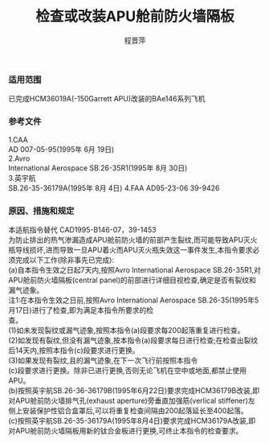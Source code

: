 ﻿---
amendno: 39-1525  
cadno: CAD1995-B146-07R1  
title: 检查或改装APU舱前防火墙隔板  
publishdate: 1995-12-06  
effdate: 1995-12-08  
acmodels: ["B146"]  
tags: []  
engs: []  
pns: []  
mfrs: ["Avro International Aerospace"]  
admins: 民航总局  
author: 程晋萍  
---
  
### 适用范围  
已完成HCM36019A(-150Garrett APU)改装的BAe146系列飞机  
  
<!--more-->  
### 参考文件  
  1.CAA  
AD 007-05-95(1995年 6月 19日)  
2.Avro  
 International Aerospace SB.26-35R1(1995年 8月 30日)  
3.英宇航  
SB.26-35-36179A(1995年 8月 4日)  4.FAA AD95-23-06 39-9426  
  
### 原因、措施和规定  

  本适航指令替代 CAD1995-B146-07，39-1453  
为防止排出的热气渗漏造成APU舱前防火墙的前部产生裂纹,而可能导致APU灭火瓶导线损坏,进而导致一旦APU着火而APU灭火瓶失效这一事件发生,本指令要求必须完成以下工作(除非事先已完成):  
(a)自本指令生效之日起7天内,按照Avro International Aerospace SB.26-35R1,对APU舱前防火墙隔板(central panel)的前部进行详细目视检查,确定是否有裂纹和漏气迹象。  
  注1:在本指令生效之日前,按照Avro International Aerospace SB.26-35(1995年5月17日)进行了检查,即为满足本指令所要求的检  
查。  
  (1)如未发现裂纹或漏气迹象,按照本指令(a)段要求每200起落重复进行检查。  
(2)如发现有裂纹,但没有漏气迹象,按本指令(a)段要求每日进行检查;在检查出裂纹后14天内,按照本指令(c)段要求进行更换。  
  (3)如果发现有裂纹,且的漏气迹象,在下一次飞行前按照本指令  
(c)段要求进行更换。除非已进行更换,否则无论飞机在空中或地面,都禁止使用APU。  
  (b)按照英宇航SB.26-36-36179B(1995年6月22日)要求完成HCM36179B改装,即对APU舱前防火墙排气孔(exhaust aperture)旁垂直加强筋(verlical stiffener)左侧上安装保护性铝合盒罩后,可以将重复检查间隔由200起落延长至400起落。  
  (c)按照英宇航SB.26-35-36179A(1995年8月4日)要求完成HCM36179A改装,即对APU舱前防火墙隔板用新的钛合金板进行更换,可终止本指令的检查要求。  
  
